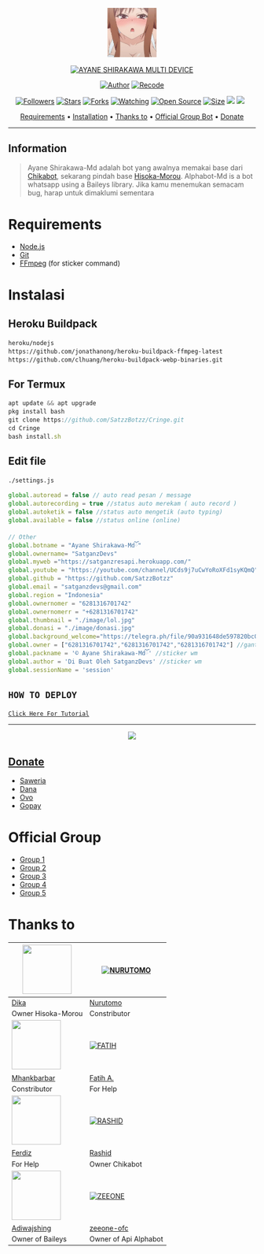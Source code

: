 <p align="center">
<img src="https://github.com/SatzzBotzz/Cringe/blob/master/image/lol.jpg" alt="AYANE SHIRAKAWA" width="100"/>


</p>
<p align="center">
<a href="#"><img title="AYANE SHIRAKAWA MULTI DEVICE" src="https://img.shields.io/badge/AYANE SHIRAKAWA MULTI DEVICE-green?colorA=%23ff0000&colorB=%23017e40&style=for-the-badge"></a>
</p>
<p align="center">
<a href="https://github.com/DikaArdnt"><img title="Author" src="https://img.shields.io/badge/Author-Dika-red.svg?style=for-the-badge&logo=github"></a>
<a href="https://github.com/SatzzBotzz/Cringe"><img title="Recode" src="https://img.shields.io/badge/Recode-SatganzDevs-red.svg?style=for-the-badge&logo=github"></a>
</p>
<p align="center">
<a href="https://github.com/SatzzBotzz/followers"><img title="Followers" src="https://img.shields.io/github/followers/zeeone-ofc?color=red&style=flat-square"></a>
<a href="https://github.com/SatzzBotzz/Cringe/stargazers/"><img title="Stars" src="https://img.shields.io/github/stars/SatzzBotzz/Cringe?color=blue&style=flat-square"></a>
<a href="https://github.com/SatzzBotzz/Cringe/network/members"><img title="Forks" src="https://img.shields.io/github/forks/SatzzBotzz/Cringe?color=red&style=flat-square"></a>
<a href="https://github.com/SatzzBotzz/Cringe/watchers"><img title="Watching" src="https://img.shields.io/github/watchers/SatzzBotzz/Cringe?label=Watchers&color=blue&style=flat-square"></a>
<a href="https://github.com/SatzzBotzz/Cringe"><img title="Open Source" src="https://badges.frapsoft.com/os/v2/open-source.svg?v=103"></a>
<a href="https://github.com/SatzzBotzz/Cringe/"><img title="Size" src="https://img.shields.io/github/repo-size/SatzzBotzz/Cringe?style=flat-square&color=green"></a>
<a href="https://hits.seeyoufarm.com"><img src="https://hits.seeyoufarm.com/api/count/incr/badge.svg?url=https%3A%2F%2Fgithub.com%2Fzeeone-ofc%2FAlphabot-Md&count_bg=%2379C83D&title_bg=%23555555&icon=probot.svg&icon_color=%2300FF6D&title=hits&edge_flat=false"/></a>
<a href="https://github.com/SatzzBotzz/Cringe/graphs/commit-activity"><img height="20" src="https://img.shields.io/badge/Maintained%3F-yes-green.svg"></a>&nbsp;&nbsp;
</p>

<p align="center">
  <a href="https://github.com/SatzzBotzz/Cringe#requirements">Requirements</a> •
  <a href="https://github.com/SatzzBotzz/Cringe#instalasi">Installation</a> •
  <a href="https://github.com/SatzzBotzz/Cringe#thanks-to">Thanks to</a> •
  <a href="https://github.com/SatzzBotzz/Cringe#Official-Group"> Official Group Bot</a> •
  <a href="https://github.com/SatzzBotzz/Cringe#donate">Donate</a>
</p>
</div>


---

## Information
> Ayane Shirakawa-Md adalah bot yang awalnya memakai base dari [Chikabot](https://github.com/rashidsiregar28/chikabot/blob/main/README.md), sekarang pindah base [Hisoka-Morou](https://github.com/DikaArdnt/Hisoka-Morou). Alphabot-Md is a bot whatsapp using a Baileys library.
> Jika kamu menemukan semacam bug, harap untuk dimaklumi sementara

# Requirements
* [Node.js](https://nodejs.org/en/)
* [Git](https://git-scm.com/downloads)
* [FFmpeg](https://github.com/BtbN/FFmpeg-Builds/releases/download/autobuild-2020-12-08-13-03/ffmpeg-n4.3.1-26-gca55240b8c-win64-gpl-4.3.zip) (for sticker command)

# Instalasi
## Heroku Buildpack
```bash
heroku/nodejs
https://github.com/jonathanong/heroku-buildpack-ffmpeg-latest
https://github.com/clhuang/heroku-buildpack-webp-binaries.git
```
## For Termux
```ts
apt update && apt upgrade
pkg install bash
git clone https://github.com/SatzzBotzz/Cringe.git
cd Cringe
bash install.sh
```

## Edit file
`./settings.js`
```ts
global.autoread = false // auto read pesan / message
global.autorecording = true //status auto merekam ( auto record )
global.autoketik = false //status auto mengetik (auto typing)
global.available = false //status online (online)

// Other
global.botname = "Ayane Shirakawa-Mdོ"
global.ownername= "SatganzDevs"
global.myweb ="https://satganzresapi.herokuapp.com/"
global.youtube = "https://youtube.com/channel/UCds9j7uCwYoRoXFd1syKQmQ"
global.github = "https://github.com/SatzzBotzz"
global.email = "satganzdevs@gmail.com"
global.region = "Indonesia"
global.ownernomer = "6281316701742"
global.ownernomerr = "+6281316701742"
global.thumbnail = "./image/lol.jpg"
global.donasi = "./image/donasi.jpg"
global.background_welcome="https://telegra.ph/file/90a931648de597820bc08.jpg" // maks size 30kb, agar welcome image nya tdk delay
global.owner = ["6281316701742","6281316701742","6281316701742"] //ganti agar fitur owner bisa di gunakan
global.packname = '© Ayane Shirakawa-Mdོ' //sticker wm
global.author = 'Di Buat Oleh SatganzDevs' //sticker wm
global.sessionName = 'session'
```

## ```HOW TO DEPLOY```

[`Click Here For Tutorial`](https://youtu.be/SdKHkld2NcI)<br>

----------

<p align="center">
  <a href="https://youtu.be/SdKHkld2NcI"><img src="https://a.top4top.io/p_2081imvxm1.jpg" />
</p>

## Donate
- [Saweria](https://saweria.co/SatganzDevs)
- [Dana](https://j.top4top.io/p_20532posd1.jpg)
- [Ovo](https://h.top4top.io/p_2053vk0uw1.jpg)
- [Gopay](https://i.top4top.io/p_2053em3vh1.jpg)

# Official Group
- [Group 1](https://chat.whatsapp.com/LojZCGWIuMsHvLx6Vf89BI)
- [Group 2](https://chat.whatsapp.com/E2o6zHNgIVdLK1wE0vtlq1)
- [Group 3](https://chat.whatsapp.com/E2o6zHNgIVdLK1wE0vtlq1)
- [Group 4](https://chat.whatsapp.com/KIT0oWesg3HJWOpljhaH6V)
- [Group 5](https://chat.whatsapp.com/ELa7GhU0sP4EvXcVimQYtz)

# Thanks to
<a href="https://github.com/DikaArdnt"><img src="https://github.com/DikaArdnt.png?size=100" width="100" height="100"></a> | [![NURUTOMO](https://github.com/Nurutomo.png?size=100)](https://github.com/Nurutomo) 
---|---
[Dika](https://github.com/DikaArdnt)  | [Nurutomo](https://github.com/Nurutomo)
Owner Hisoka-Morou | Constributor |
<a href="https://github.com/MhankBarBar"><img src="https://github.com/MhankBarBar.png?size=100" width="100" height="100"></a> | [![FATIH](https://github.com/fatiharridho.png?size=100)](https://github.com/fatiharridho) 
[Mhankbarbar](https://github.com/MhankBarBar)  | [Fatih A.](https://github.com/fatiharridho)
Constributor | For Help |
<a href="https://github.com/FERDIZ-afk"><img src="https://github.com/FERDIZ-afk.png?size=100" width="100" height="100"></a> | [![RASHID](http://github.com/rashidsiregar28.png?size=100)](http://github.com/rashidsiregar28) 
[Ferdiz](https://github.com/FERDIZ-afk)  | [Rashid](https://github.com/rashidsiregar28)
For Help | Owner Chikabot |
<a href="https://github.com/adiwajshing"><img src="https://github.com/adiwajshing.png?size=100" width="100" height="100"></a> | [![ZEEONE](http://github.com/zeeone-ofc.png?size=100)](http://github.com/zeeone-ofc) 
[Adiwajshing](https://github.com/adiwajshing) | [zeeone-ofc](https://zeeone-ofc.github.io)
Owner of Baileys | Owner of Api Alphabot |

